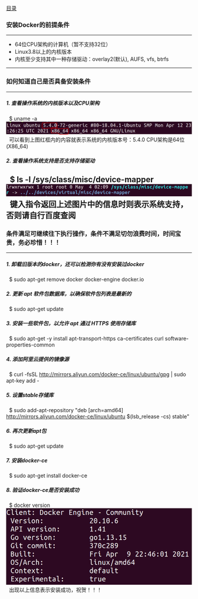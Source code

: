 [目录](../目录.md/)
### 安装Docker的前提条件  
---
+ 64位CPU架构的计算机（暂不支持32位）  
+ Linux3.8以上的内核版本  
+ 内核至少支持其中一种存储驱动：overlay2(默认), AUFS, vfs, btrfs  
---
### 如何知道自己是否具备安装条件  
---  
##### 1. 查看操作系统的内核版本以及CPU架构  
&nbsp;&nbsp;$ uname -a  
![avatar](https://github.com/deadGeeker/Docker_pathtoGod/blob/main/%E5%AD%A6%E4%B9%A0%E4%B9%8B%E8%B7%AF/temp/png/unamea.PNG)  
&nbsp;&nbsp;可以看到上图红框内的内容就表示系统的内核版本号：5.4.0 CPU架构是64位(X86_64)  
  
##### 2. 查看操作系统支持是否支持存储驱动  
&nbsp;&nbsp;$ ls -l /sys/class/misc/device-mapper  
![avatar](https://github.com/deadGeeker/Docker_pathtoGod/blob/main/%E5%AD%A6%E4%B9%A0%E4%B9%8B%E8%B7%AF/temp/png/2.PNG)   
&nbsp;&nbsp;键入指令返回上述图片中的信息时则表示系统支持，否则请自行百度查阅  
---
### 条件满足可继续往下执行操作，条件不满足切勿浪费时间，时间宝贵，务必珍惜！！！  
---
##### 1. 卸载旧版本的docker，还可以检测你有没有安装过docker  
&nbsp;&nbsp;$ sudo apt-get remove docker docker-engine docker.io  
  
##### 2. 更新 apt 软件包数据库，以确保软件包列表是最新的  
&nbsp;&nbsp;$ sudo apt-get update  
  
##### 3. 安装一些软件包，以允许 apt 通过 HTTPS 使用存储库  
&nbsp;&nbsp;$ sudo apt-get -y install apt-transport-https ca-certificates curl software-properties-common  
  
##### 4. 添加阿里云提供的镜像源  
&nbsp;&nbsp;$ curl -fsSL http://mirrors.aliyun.com/docker-ce/linux/ubuntu/gpg | sudo apt-key add -  
  
##### 5. 设置stable存储库  
&nbsp;&nbsp;$ sudo add-apt-repository "deb [arch=amd64] http://mirrors.aliyun.com/docker-ce/linux/ubuntu $(lsb_release -cs) stable"  
  
##### 6. 再次更新apt包  
&nbsp;&nbsp;$ sudo apt-get update  
  
##### 7. 安装docker-ce  
&nbsp;&nbsp;$ sudo apt-get install docker-ce  
  
##### 8. 验证docker-ce是否安装成功  
&nbsp;&nbsp;$ docker version  
![avatar](https://github.com/deadGeeker/Docker_pathtoGod/blob/main/%E5%AD%A6%E4%B9%A0%E4%B9%8B%E8%B7%AF/temp/png/3.PNG)  
&nbsp;&nbsp;出现以上信息表示安装成功，祝贺！！！
